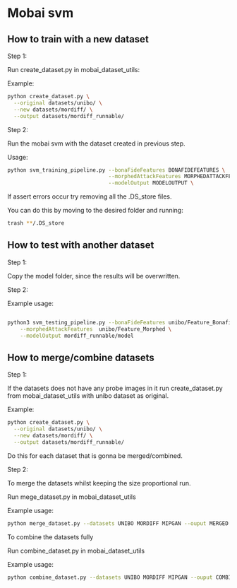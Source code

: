 
# Mobai svm
## How to train with a new dataset 
Step 1: 

Run create_dataset.py in mobai_dataset_utils:


Example:
```bash
python create_dataset.py \
  --original datasets/unibo/ \
  --new datasets/mordiff/ \
  --output datasets/mordiff_runnable/

```

Step 2:

Run the mobai svm with the dataset created in previous step. 

Usage:
```bash
python svm_training_pipeline.py --bonaFideFeatures BONAFIDEFEATURES \
                                --morphedAttackFeatures MORPHEDATTACKFEATURES \
                                --modelOutput MODELOUTPUT \
```




If assert errors occur try removing all the .DS_store files.

You can do this by moving to the desired folder and running:
```bash
trash **/.DS_store
```


## How to test with another dataset 

Step 1: 

Copy the model folder, since the results will be overwritten.

Step 2:

Example usage:
```bash

python3 svm_testing_pipeline.py --bonaFideFeatures unibo/Feature_Bonafide \
	--morphedAttackFeatures  unibo/Feature_Morphed \
	--modelOutput mordiff_runnable/model
```


## How to merge/combine datasets

<!-- These instructions are for merging 2 or more datasets, whilst keeping the size -->
<!-- proportional.  -->

Step 1:

If the datasets does not have any probe images in it run create_dataset.py 
from mobai_dataset_utils with unibo dataset as original.

Example:
```bash
python create_dataset.py \
  --original datasets/unibo/ \
  --new datasets/mordiff/ \
  --output datasets/mordiff_runnable/

```

Do this for each dataset that is gonna be merged/combined.


Step 2:


To merge the datasets whilst keeping the size proportional run. 

Run mege_dataset.py in mobai_dataset_utils


Example usage: 
```bash
python merge_dataset.py --datasets UNIBO MORDIFF MIPGAN --ouput MERGED
```

To combine the datasets fully 

Run combine_dataset.py in mobai_dataset_utils

Example usage:

```bash
python combine_dataset.py --datasets UNIBO MORDIFF MIPGAN --ouput COMBINED
```





